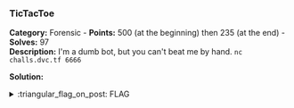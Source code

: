### TicTacToe
**Category:** Forensic - **Points:** 500 (at the beginning) then 235 (at the end) - **Solves:** 97  
**Description:** I'm a dumb bot, but you can't beat me by hand. `nc challs.dvc.tf 6666`    

**Solution:**  

<details>
  <summary>:triangular_flag_on_post: FLAG</summary>

  ```
  dvCTF{}
  ```
</details>

